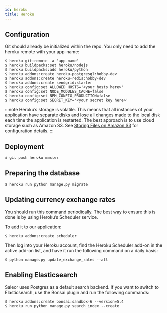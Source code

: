 ```yaml
---
id: heroku
title: Heroku
---
```


## Configuration

Git should already be initialized within the repo. You only need to add the heroku remote with your app-name:

```shell-session
$ heroku git:remote -a 'app-name'
$ heroku buildpacks:set heroku/nodejs
$ heroku buildpacks:add heroku/python
$ heroku addons:create heroku-postgresql:hobby-dev
$ heroku addons:create heroku-redis:hobby-dev
$ heroku addons:create sendgrid:starter
$ heroku config:set ALLOWED_HOSTS='<your hosts here>'
$ heroku config:set NODE_MODULES_CACHE=false
$ heroku config:set NPM_CONFIG_PRODUCTION=false
$ heroku config:set SECRET_KEY='<your secret key here>'
```

:::note
Heroku’s storage is volatile. This means that all instances of your application have separate disks and lose all changes made to the local disk each time the application is restarted. The best approach is to use cloud storage such as Amazon S3. See [Storing Files on Amazon S3](deployment/s3.md) for configuration details.
:::

## Deployment

```shell-session
$ git push heroku master
```

## Preparing the database

```shell-session
$ heroku run python manage.py migrate
```

## Updating currency exchange rates

You should run this command periodically. The best way to ensure this is done is by using Heroku’s Scheduler service.

To add it to our application:

```shell-session
$ heroku addons:create scheduler
```

Then log into your Heroku account, find the Heroku Scheduler add-on in the active add-on list, and have it run the following command on a daily basis:

```shell-session
$ python manage.py update_exchange_rates --all
```

## Enabling Elasticsearch

Saleor uses Postgres as a default search backend. If you want to switch to Elasticsearch, use the Bonsai plugin and run the following commands:

```shell-session
$ heroku addons:create bonsai:sandbox-6 --version=5.4
$ heroku run python manage.py search_index --create
```
